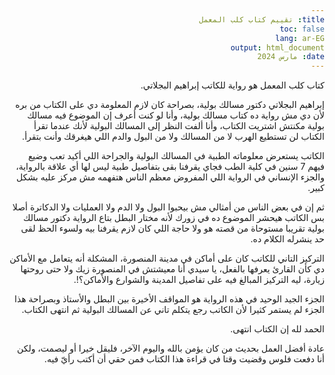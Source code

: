 ```yaml
---
title: تقييم كتاب كلب المعمل
toc: false
lang: ar-EG
output: html_document
date: مارس 2024
---
```

<body dir="rtl">
كتاب كلب المعمل هو رواية للكاتب إبراهيم البجلاتي.

إبراهيم البجلاتي دكتور مسالك بولية، بصراحة كان لازم المعلومة دي على الكتاب من بره لأن دي مش رواية ده كتاب مسالك بولية، وأنا لو كنت أعرف إن الموضوع فيه مسالك بولية مكنتش اشتريت الكتاب، وأنا ألفت النظر إلى المسالك البولية لأنك عندما تقرأ الكتاب لن تستطيع الهرب لا من المسالك ولا من البول والدم اللي هيغرقك وأنت بتقرأ.

الكاتب يستعرض معلوماته الطبية في المسالك البولية والجراحة اللي أكيد تعب وضيع فيهم 7 سنين في كلية الطب فجاي يقرفنا بقى بتفاصيل طبية ليس لها أي علاقة بالرواية، والجزء الإنساني في الرواية اللي المفروض معظم الناس هتفهمه مش مركز عليه بشكل كبير.

ثم إن في بعض الناس من أمثالي مش بيحبوا البول ولا الدم ولا العمليات ولا الدكاترة أصلا بس الكاتب هيحشر الموضوع ده في زورك لأنه مختار البطل بتاع الرواية دكتور مسالك بولية تقريبا مستوحاة من قصته هو ولا حاجة اللي كان لازم يقرفنا بيه ولسوء الحظ لقى حد ينشرله الكلام ده.

التركيز التاني للكاتب كان على أماكن في مدينة المنصورة، المشكلة أنه يتعامل مع الأماكن دي كأن القارئ يعرفها بالفعل، يا سيدي أنا معيشتش في المنصورة زيك ولا حتى روحتها زيارة، ليه التركيز المبالغ فيه على تفاصيل المدينة والشوارع والأماكن؟!.

الجزء الجيد الوحيد في هذه الرواية هو المواقف الأخيرة بين البطل والأستاذ وبصراحة هذا الجزء لم يستمر كثيرا لأن الكاتب رجع يتكلم تاني عن المسالك البولية ثم انتهى الكتاب.

الحمد لله إن الكتاب انتهى.

عادة أفضل العمل بحديث من كان يؤمن بالله واليوم الآخر، فليقل خيرا أو ليصمت، ولكن أنا دفعت فلوس وقضيت وقتا في قراءة هذا الكتاب فمن حقي أن أكتب رأيّ فيه.

</body>